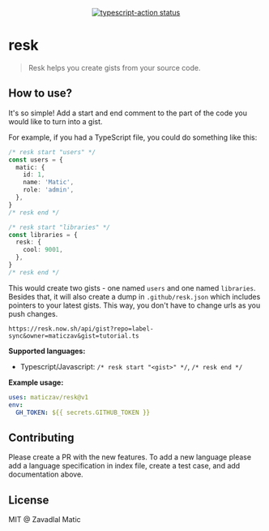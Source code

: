 <p align="center">
  <a href="https://github.com/actions/typescript-action/actions"><img alt="typescript-action status" src="https://github.com/actions/typescript-action/workflows/build-test/badge.svg"></a>
</p>

# resk

> Resk helps you create gists from your source code.

## How to use?

It's so simple! Add a start and end comment to the part of the code you would like to turn into a gist.

For example, if you had a TypeScript file, you could do something like this:

```ts
/* resk start "users" */
const users = {
  matic: {
    id: 1,
    name: 'Matic',
    role: 'admin',
  },
}
/* resk end */

/* resk start "libraries" */
const libraries = {
  resk: {
    cool: 9001,
  },
}
/* resk end */
```

This would create two gists - one named `users` and one named `libraries`. Besides that, it will also create a dump in `.github/resk.json` which includes pointers to your latest gists. This way, you don't have to change urls as you push changes.

`https://resk.now.sh/api/gist?repo=label-sync&owner=maticzav&gist=tutorial.ts`

**Supported languages:**

- Typescript/Javascript: `/* resk start "<gist>" */`, `/* resk end */`

**Example usage:**

```yml
uses: maticzav/resk@v1
env:
  GH_TOKEN: ${{ secrets.GITHUB_TOKEN }}
```

## Contributing

Please create a PR with the new features. To add a new language please add a language specification in index file, create a test case, and add documentation above.

## License

MIT @ Zavadlal Matic
